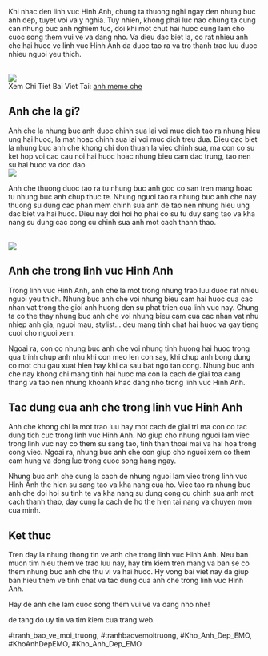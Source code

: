 <p>Khi nhac den linh vuc Hinh Anh, chung ta thuong nghi ngay den nhung buc anh dep, tuyet voi va y nghia. Tuy nhien, khong phai luc nao chung ta cung can nhung buc anh nghiem tuc, doi khi mot chut hai huoc cung lam cho cuoc song them vui ve va dang nho. Va dieu dac biet la, co rat nhieu anh che hai huoc ve linh vuc Hinh Anh da duoc tao ra va tro thanh trao luu duoc nhieu nguoi yeu thich.</p><br><img src="https://khoanhdepemo.com/wp-content/uploads/2024/12/Anh-Trai-Dat1-300x169.jpg"></br>
Xem Chi Tiet Bai Viet Tai: <a href="https://khoanhdepemo.com/anh-bua/">anh meme che</a><h2>Anh che la gi?</h2><p>Anh che la nhung buc anh duoc chinh sua lai voi muc dich tao ra nhung hieu ung hai huoc, la mat hoac chinh sua lai voi muc dich treu dua. Dieu dac biet la nhung buc anh che khong chi don thuan la viec chinh sua, ma con co su ket hop voi cac cau noi hai huoc hoac nhung bieu cam dac trung, tao nen su hai huoc va doc dao.<br><img src="https://khoanhdepemo.com/wp-content/uploads/2024/12/cropped-Du-an-moi.png"></br><p>Anh che thuong duoc tao ra tu nhung buc anh goc co san tren mang hoac tu nhung buc anh chup thuc te. Nhung nguoi tao ra nhung buc anh che nay thuong su dung cac phan mem chinh sua anh de tao nen nhung hieu ung dac biet va hai huoc. Dieu nay doi hoi ho phai co su tu duy sang tao va kha nang su dung cac cong cu chinh sua anh mot cach thanh thao.</p><br><img src="https://khoanhdepemo.com/wp-content/uploads/2024/12/cropped-Du-an-moi.png"></br><h2>Anh che trong linh vuc Hinh Anh</h2><p>Trong linh vuc Hinh Anh, anh che la mot trong nhung trao luu duoc rat nhieu nguoi yeu thich. Nhung buc anh che voi nhung bieu cam hai huoc cua cac nhan vat trong the gioi anh huong den su phat trien cua linh vuc nay. Chung ta co the thay nhung buc anh che voi nhung bieu cam cua cac nhan vat nhu nhiep anh gia, nguoi mau, stylist... deu mang tinh chat hai huoc va gay tieng cuoi cho nguoi xem.<p>Ngoai ra, con co nhung buc anh che voi nhung tinh huong hai huoc trong qua trinh chup anh nhu khi con meo len con say, khi chup anh bong dung co mot chu gau xuat hien hay khi ca sau bat ngo tan cong. Nhung buc anh che nay khong chi mang tinh hai huoc ma con la cach de giai toa cang thang va tao nen nhung khoanh khac dang nho trong linh vuc Hinh Anh.</p><h2>Tac dung cua anh che trong linh vuc Hinh Anh</h2><p>Anh che khong chi la mot trao luu hay mot cach de giai tri ma con co tac dung tich cuc trong linh vuc Hinh Anh. No giup cho nhung nguoi lam viec trong linh vuc nay co them su sang tao, tinh than thoai mai va hai hoa trong cong viec. Ngoai ra, nhung buc anh che con giup cho nguoi xem co them cam hung va dong luc trong cuoc song hang ngay.<p>Nhung buc anh che cung la cach de nhung nguoi lam viec trong linh vuc Hinh Anh the hien su sang tao va kha nang cua ho. Viec tao ra nhung buc anh che doi hoi su tinh te va kha nang su dung cong cu chinh sua anh mot cach thanh thao, day cung la cach de ho the hien tai nang va chuyen mon cua minh.</p><h2>Ket thuc</h2><p>Tren day la nhung thong tin ve anh che trong linh vuc Hinh Anh. Neu ban muon tim hieu them ve trao luu nay, hay tim kiem tren mang va ban se co them nhung buc anh che thu vi va hai huoc. Hy vong bai viet nay da giup ban hieu them ve tinh chat va tac dung cua anh che trong linh vuc Hinh Anh.</p><p>Hay de anh che lam cuoc song them vui ve va dang nho nhe!</p><p>de tang do uy tin va tim kiem cua trang web.</p>
#tranh_bao_ve_moi_truong, #tranhbaovemoitruong, #Kho_Anh_Dep_EMO, #KhoAnhDepEMO, #Kho_Anh_Dep_EMO
